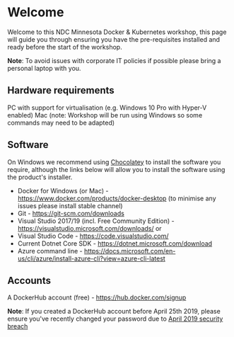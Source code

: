 # Welcome

Welcome to this NDC Minnesota Docker & Kubernetes workshop, this page will guide you through ensuring you have the pre-requisites installed and ready before the start of the workshop.

**Note**: To avoid issues with corporate IT policies if possible please bring a personal laptop with you.

## Hardware requirements

PC with support for virtualisation (e.g. Windows 10 Pro with Hyper-V enabled)
Mac (note: Workshop will be run using Windows so some commands may need to be adapted)

## Software

On Windows we recommend using [Chocolatey](https://chocolatey.org/install) to install the software you require, although the links below will allow you to install the software using the product's installer.

* Docker for Windows (or Mac) - https://www.docker.com/products/docker-desktop (to minimise any issues please install stable channel)
* Git - https://git-scm.com/downloads
* Visual Studio 2017/19 (incl. Free Community Edition) - https://visualstudio.microsoft.com/downloads/
or 
* Visual Studio Code - https://code.visualstudio.com/ 
* Current Dotnet Core SDK - https://dotnet.microsoft.com/download
* Azure command line - https://docs.microsoft.com/en-us/cli/azure/install-azure-cli?view=azure-cli-latest
  
## Accounts

A DockerHub account (free) - https://hub.docker.com/signup 

**Note**: If you  created a DockerHub account before April 25th 2019, please ensure you've recently changed your password due to [April 2019 security breach](https://success.docker.com/article/docker-hub-user-notification)
